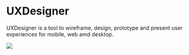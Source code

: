 # UXDesigner
UXDesigner is a tool to wireframe, design, prototype and present user experiences for mobile, web amd desktop.  
  
![](screen.png)